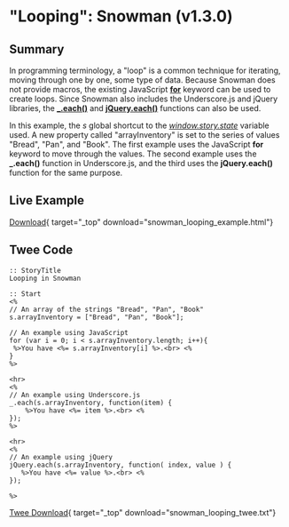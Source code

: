 # "Looping": Snowman (v1.3.0)

## Summary

In programming terminology, a "loop" is a common technique for iterating, moving through one by one, some type of data. Because Snowman does not provide macros, the existing JavaScript **[for](https://developer.mozilla.org/en-US/docs/Web/JavaScript/Reference/Statements/for)** keyword can be used to create loops. Since Snowman also includes the Underscore.js and jQuery libraries, the **[_.each()](http://underscorejs.org/#each)** and **[jQuery.each()](http://api.jquery.com/jquery.each/)** functions can also be used.

In this example, the *s* global shortcut to the *[window.story.state](https://videlais.github.io/snowman/1/window_story/properties/state.html)* variable used. A new property called "arrayInventory" is set to the series of values "Bread", "Pan", and "Book". The first example uses the JavaScript **for** keyword to move through the values. The second example uses the **_.each()** function in Underscore.js, and the third uses the **jQuery.each()** function for the same purpose.

## Live Example

[Download](snowman_looping_example.html){ target="_top" download="snowman_looping_example.html"}

## Twee Code

```twee
:: StoryTitle
Looping in Snowman

:: Start
<%
// An array of the strings "Bread", "Pan", "Book"
s.arrayInventory = ["Bread", "Pan", "Book"];

// An example using JavaScript
for (var i = 0; i < s.arrayInventory.length; i++){
 %>You have <%= s.arrayInventory[i] %>.<br> <%
}
%>

<hr>
<%
// An example using Underscore.js
_.each(s.arrayInventory, function(item) {
    %>You have <%= item %>.<br> <%
});
%>

<hr>
<%
// An example using jQuery
jQuery.each(s.arrayInventory, function( index, value ) {
   %>You have <%= value %>.<br> <%
});

%>

```

[Twee Download](snowman_looping_twee.txt){ target="_top" download="snowman_looping_twee.txt"}
